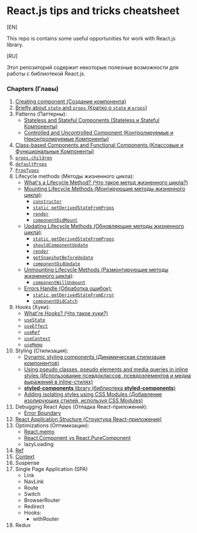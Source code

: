 # React.js tips and tricks cheatsheet

[EN]

This repo is contains some useful opportunities for work with React.js library.

[RU]

Этот репозиторий содержит некоторые полезные возможности для работы с библиотекой React.js.

### Chapters (Главы)

1. [Creating component (Создание компонента)](chapters/CreateComponent.md)
2. [Briefly about `state` and `props` (Кратко о `state` и `props`)](chapters/state_props.md)
3. Patterns (Паттерны): 
    * [Stateless and Stateful Components (Stateless и Stateful Компоненты)](chapters/patterns/StatelessStatefulComponents.md)
    * [Controlled and Uncontrolled Component (Контролируемые  и Неконтролируемые Компоненты)](chapters/patterns/ControlledUncontrolledComponents.md)
4. [Class-based Components and Functional Components (Классовые и Функциональные Компоненты)](chapters/ClassFuncComponents.md)
5. [`props.children`](chapters/props_children.md)
6. [`defaultProps`](chapters/defaultProps.md)
7. [`PropTypes`](chapters/PropTypes.md)
8. Lifecycle methods (Методы жизненного цикла):
    * [What's a Lifecycle Method? (Что такое метод жизненного цикла?)](chapters/lifecycle_methods/LifecycleMethodsDescr.md)
    * [Mounting Lifecycle Methods (Монтирующие методы жизненного цикла)](chapters/lifecycle_methods/types/mounting/MountingLifecycleMethods.md):
        * [`constructor`](chapters/lifecycle_methods/types/mounting/constructor.md)
        * [`static getDerivedStateFromProps`](chapters/lifecycle_methods/types/mounting/getDerivedStateFromProps.md)
        * [`render`](chapters/lifecycle_methods/types/mounting/render.md)
        * [`componentDidMount`](chapters/lifecycle_methods/types/mounting/componentDidMount.md)
    * [Updating Lifecycle Methods (Обновляющие методы жизненного цикла)](chapters/lifecycle_methods/types/updating/UpdatingLifecycleMethods.md):
        * [`static getDerivedStateFromProps`](chapters/lifecycle_methods/types/mounting/getDerivedStateFromProps.md)
        * [`shouldComponentUpdate`](chapters/lifecycle_methods/types/updating/shouldComponentUpdate.md)
        * [`render`](chapters/lifecycle_methods/types/mounting/render.md)
        * [`getSnapshotBeforeUpdate`](chapters/lifecycle_methods/types/updating/getSnapshotBeforeUpdate.md)
        * [`componentDidUpdate`](chapters/lifecycle_methods/types/updating/componentDidUpdate.md)
    * [Unmounting Lifecycle Methods (Размонтирующие методы жизненного цикла)](chapters/lifecycle_methods/types/unmounting/UnmountingLifecycleMethods.md):
        * [`componentWillUnmount`](chapters/lifecycle_methods/types/unmounting/componentWillUnmount.md)
    * [Errors Handle (Обработка ошибок):](chapters/lifecycle_methods/types/errors/errors_handle.md)
        * [`static getDerivedStateFromError`](chapters/lifecycle_methods/types/errors/getDerivedStateFromError.md)
        * [`componentDidCatch`](chapters/lifecycle_methods/types/errors/componentDidCatch.md)
9. Hooks (Хуки):
    * [What're Hooks? (Что такое хуки?)](chapters/hooks/hooks.md)
    * [`useState`](chapters/hooks/useState.md) 
    * [`useEffect`](chapters/hooks/useEffect.md)
    * [`useRef`](chapters/hooks/useRef.md)
    * [`useContext`](chapters/hooks/useContext.md)
    * [`useMemo`](chapters/hooks/useMemo.md)
10. Styling (Стилизация):
    * [Dynamic styling components (Динамическая стилизация компонентов)](chapters/styling/dynamic_styling.md)  
    * [Using pseudo classes, pseudo elements and media queries in inline styles (Использование псевдоклассов, псевдоэлементов и медиа выражений в inline-стилях)](chapters/styling/radium.md) 
    * [**styled-components** library (библиотека **styled-components**)](chapters/styling/styled-components.md) 
    * [Adding isolating styles using CSS Modules (Добавление изолирующих стилей, используя CSS Modules)](chapters/styling/css_modules.md)   
11. Debugging React Apps (Отладка React-приложений):
    * [Error Boundary](chapters/debug/error_boundary.md)
12. [React Application Structure (Структура React-приложения)](chapters/structure/app_structure.md)
13. Optimizations (Оптимизации):
    * [React.memo](chapters/optimization/react_memo.md)
    * [React.Component vs React.PureComponent](chapters/optimization/component_vs_purecomponent.md)
    * lazyLoading
14. [Ref](chapters/ref/ref.md)
15. [Context](chapters/context/context.md)
16. Suspense
17. Single Page Application (SPA)
    * Link
    * NavLink
    * Route
    * Switch
    * BrowserRouter
    * Redirect
    * Hooks:
        * withRouter
18. Redux        
